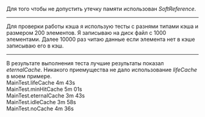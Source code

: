 Для того чтобы не допустить утечку памяти использован _SoftReference_.
***
Для проверки работы кэша я использую тесты с разнями типами кэша и размером 200 элементов.
Я записываю на диск файл с 1000 элементами. Далее 10000 раз читаю данные 
если элемента нет в кэше записываю его в кэш.
***
В результате выполнения теста лучшие результаты показал _eternalCache_.
Никакого приемущества не дало использование _lifeCache_ в моем примере.
<br/>
MainTest.lifeCache          4m 43s <br/>
MainTest.minHitCache        5m 01s<br/>
MainTest.eternalCache       3m 43s<br/>
MainTest.idleCache          3m 58s<br/>
MainTest.noCache            4m 36s

